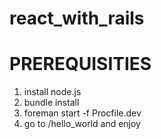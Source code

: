 # react_with_rails
# PREREQUISITIES
 1. install node.js
 2. bundle install
 3. foreman start -f Procfile.dev
 4. go to /hello_world and enjoy
